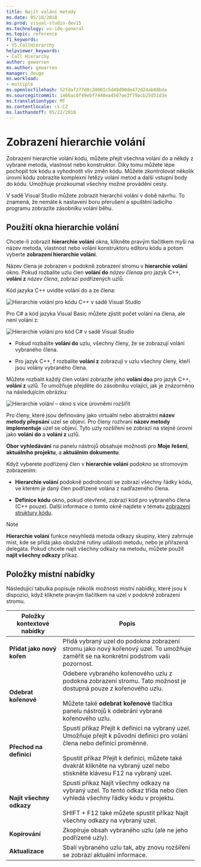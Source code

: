 ```yaml
---
title: Najít volání metody
ms.date: 05/18/2018
ms.prod: visual-studio-dev15
ms.technology: vs-ide-general
ms.topic: reference
f1_keywords:
- VS.CallHierarchy
helpviewer_keywords:
- Call Hierarchy
author: gewarren
ms.author: gewarren
manager: douge
ms.workload:
- multiple
ms.openlocfilehash: 52fdaf277d8c20801c5d48d90de472d24ab88bda
ms.sourcegitcommit: 1466ac0f49ebf7448ea4507ae3f79acb25d51d3e
ms.translationtype: MT
ms.contentlocale: cs-CZ
ms.lasthandoff: 05/22/2018
---
```

# <a name="view-call-hierarchy"></a>Zobrazení hierarchie volání

Zobrazení hierarchie volání kódu, můžete přejít všechna volání do a někdy z vybrané metoda, vlastnost nebo konstruktor. Díky tomu můžete lépe pochopit tok kódu a vyhodnotit vliv změn kódu. Můžete zkontrolovat několik úrovní kódu zobrazíte komplexní řetězy volání metod a další vstupní body do kódu. Umožňuje prozkoumat všechny možné provádění cesty.

V sadě Visual Studio můžete zobrazit hierarchii volání v době návrhu. To znamená, že nemáte k nastavení boru přerušení a spuštění ladicího programu zobrazíte zásobníku volání běhu.

## <a name="use-the-call-hierarchy-window"></a>Použití okna hierarchie volání

Chcete-li zobrazit **hierarchie volání** okna, klikněte pravým tlačítkem myši na název metoda, vlastnost nebo volání konstruktoru editoru kódu a potom vyberte **zobrazení hierarchie volání**.

Název člena je zobrazen v podokně zobrazení stromu v **hierarchie volání** okno. Pokud rozbalíte uzlu člen **volání do** *název člena*a pro jazyk C++, **volání z** *název člena*, zobrazí podřízených uzlů.

Kód jazyka C++ uvidíte volání do a ze člena:

![Hierarchie volání pro kódu C++ v sadě Visual Studio](media/call-hierarchy-cpp.png)

Pro C# a kód jazyka Visual Basic můžete zjistit počet volání na člena, ale není volání z:

![Hierarchie volání pro kód C# v sadě Visual Studio](media/call-hierarchy-csharp.png)

- Pokud rozbalíte **volání do** uzlu, všechny členy, že se zobrazují volání vybraného člena.

- Pro jazyk C++, f rozbalíte **volání z** zobrazují v uzlu všechny členy, kteří jsou volány vybraného člena.

Můžete rozbalit každý člen volání zobrazíte jeho **volání do**a pro jazyk C++, **volání z** uzlů. To umožňuje přejděte do zásobníku volající, jak je znázorněno na následujícím obrázku:

![Hierarchie volání – okno s více úrovněmi rozšířit](media/call-hierarchy-csharp-expanded.png)

Pro členy, které jsou definovány jako virtuální nebo abstraktní **název metody přepsání** uzel se objeví. Pro členy rozhraní **název metody implementuje** uzel se objeví. Tyto uzly rozšíření se zobrazí na stejné úrovni jako **volání do** a **volání z** uzlů.

**Obor vyhledávání** na panelu nástrojů obsahuje možnosti pro **Moje řešení**, **aktuálního projektu**, a **aktuálním dokumentu**.

Když vyberete podřízený člen v **hierarchie volání** podokno se stromovým zobrazením:

- **Hierarchie volání** podokně podrobností se zobrazí všechny řádky kódu, ve kterém je daný člen podřízené volána z nadřazeného člena.

- **Definice kódu** okno, pokud otevřené, zobrazí kód pro vybraného člena (C++ pouze). Další informace o tomto okně najdete v tématu [zobrazení struktury kódu](../../ide/viewing-the-structure-of-code.md).

> [!NOTE]
> **Hierarchie volání** funkce nevyhledá metoda odkazy skupiny, který zahrnuje míst, kde se přidá jako obslužné rutiny události metodu, nebo je přiřazená delegáta. Pokud chcete najít všechny odkazy na metodu, můžete použít **najít všechny odkazy** příkaz.

## <a name="shortcut-menu-items"></a>Položky místní nabídky

Následující tabulka popisuje několik možnosti místní nabídky, které jsou k dispozici, když kliknete pravým tlačítkem na uzel v podokně zobrazení stromu.

|Položky kontextové nabídky|Popis|
|-----------------------|-----------------|
|**Přidat jako nový kořen**|Přidá vybraný uzel do podokna zobrazení stromu jako nový kořenový uzel. To umožňuje zaměřit se na konkrétní podstrom vaši pozornost.|
|**Odebrat kořenové**|Odebere vybraného kořenového uzlu z podokna zobrazení stromu. Tato možnost je dostupná pouze z kořenového uzlu.<br /><br /> Můžete také **odebrat kořenové** tlačítka panelu nástrojů k odebrání vybrané kořenového uzlu.|
|**Přechod na definici**|Spustí příkaz Přejít k definici na vybraný uzel. Umožňuje přejít k původní definici pro volání člena nebo definicí proměnné.<br /><br /> Spustit příkaz Přejít k definici, můžete také dvakrát klikněte na vybraný uzel nebo stiskněte klávesu F12 na vybraný uzel.|
|**Najít všechny odkazy**|Spustí příkaz Najít všechny odkazy na vybraný uzel. To tento odkaz třída nebo člen vyhledá všechny řádky kódu v projektu.<br /><br /> SHIFT + F12 také můžete spustit příkaz Najít všechny odkazy na vybraný uzel.|
|**Kopírování**|Zkopíruje obsah vybraného uzlu (ale ne jeho podřízené uzly).|
|**Aktualizace**|Sbalí vybraného uzlu tak, aby znovu rozšíření se zobrazí aktuální informace.|